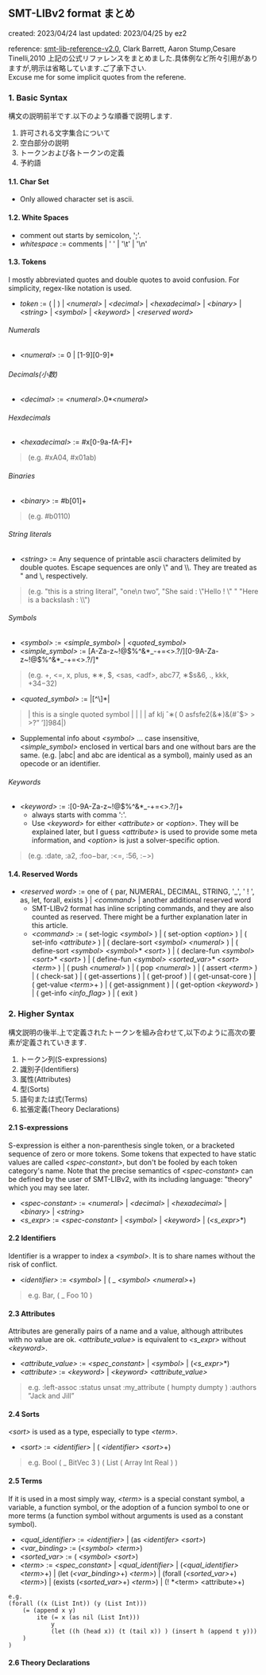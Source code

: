 ## SMT-LIBv2 format まとめ
created: 2023/04/24
last updated: 2023/04/25
by ez2

reference: [smt-lib-reference-v2.0](https://smtlib.cs.uiowa.edu/papers/smt-lib-reference-v2.0-r10.12.21.pdf), Clark Barrett, Aaron Stump,Cesare Tinelli,2010 
上記の公式リファレンスをまとめました.具体例など所々引用がありますが,明示は省略しています.ご了承下さい.  
Excuse me for some implicit quotes from the referene.

### 1. Basic Syntax
構文の説明前半です.以下のような順番で説明します.
1. 許可される文字集合について
2. 空白部分の説明
3. トークンおよび各トークンの定義
4. 予約語

#### 1.1. Char Set
* Only allowed character set is ascii.
#### 1.2. White Spaces
* comment out starts by semicolon, ';'.
* *whitespace* := comments | ' ' | '\t' | '\n'

#### 1.3. Tokens
I mostly abbreviated quotes and double quotes to avoid confusion. For simplicity, regex-like notation is used.
* *token* 
    := ( | ) | *\<numeral>* | *\<decimal>* | *\<hexadecimal>* | *\<binary>* | *\<string>* | *\<symbol>* | *\<keyword>* | *\<reserved word>*

###### Numerals
* *\<numeral>* := 0 | [1-9][0-9]*

###### Decimals(小数)
* *\<decimal>* := *\<numeral>*.0\**\<numeral>*

###### Hexdecimals
* *\<hexadecimal>* := #x[0-9a-fA-F]+
>(e.g. #xA04, #x01ab)

###### Binaries
* *\<binary>* := #b[01]+
>(e.g. #b0110)

###### String literals
* *\<string>* := Any sequence of printable ascii characters delimited by double quotes. Escape sequences are only \\" and \\\\. They are treated as " and \\, respectively.
>(e.g. "this is a string literal", "one\n two”, "She said : \\"Hello ! \\" " "Here is a backslash : \\\\")

###### Symbols
* *\<symbol>* := *\<simple_symbol>* | *\<quoted_symbol>*
*    *\<simple_symbol>* := [A-Za-z\~!@\$%\^&\*\_-+=\<\>.?/][0-9A-Za-z\~!@\$%\^&\*\_-+=\<\>.?/]*
>(e.g. +, <=, x, plus, ∗∗, \$, \<sas, \<adf\>, abc77, ∗\$s&6, ., kkk, +34−32)

* *\<quoted_symbol>* := |[\^\\]*|

> | this is a single quoted symbol |
> | |
> | af klj ˆ∗( 0 asfsfe2(&∗)&(#ˆ\$> > >?” ’]]984|)

* Supplemental info about *\<symbol>* ... case insensitive, *\<simple_symbol>* enclosed in vertical bars and one without bars are the same. (e.g. |abc| and abc are identical as a symbol), mainly used as an opecode or an identifier.

###### Keywords
* *\<keyword>* := :[0-9A-Za-z\~!@\$%\^&\*\_-+=\<\>.?/]+
    - always starts with comma ':'.
    - Use *\<keyword>* for either *\<attribute>* or *\<option>*. They will be explained later, but I guess *\<attribute>* is used to provide some meta information, and *\<option>* is just a solver-specific option.
>(e.g. :date, :a2, :foo−bar, :<=, :56, :−>)

#### 1.4. Reserved Words
* *\<reserved word>*
:= one of { par, NUMERAL, DECIMAL, STRING, '\_', ' ! ', as, let, forall, exists } | *\<command>* | another additional reserved word
    - SMT-LIBv2 format has inline scripting commands, and they are also counted as reserved. There might be a further explanation later in this article.
    - *\<command>*
        := ( set-logic *\<symbol>* )
         | ( set-option *\<option>* )
         | ( set-info *\<attribute>* )
         | ( declare-sort *\<symbol>* *\<numeral>* )
         | ( define-sort *\<symbol>* *\<symbol>*\* *\<sort>* )
         | ( declare-fun *\<symbol>* *\<sort>*\* *\<sort>* )
         | ( define-fun *\<symbol>* *\<sorted_var>*\* *\<sort>* *\<term>* )
         | ( push *\<numeral>* )
         | ( pop *\<numeral>* )
         | ( assert *\<term>* )
         | ( check-sat )
         | ( get-assertions )
         | ( get-proof )
         | ( get-unsat-core )
         | ( get-value *\<term>*+ )
         | ( get-assignment )
         | ( get-option *\<keyword>* )
         | ( get-info *\<info_flag>* )
         | ( exit )

### 2. Higher Syntax
構文説明の後半.上で定義されたトークンを組み合わせて,以下のように高次の要素が定義されていきます.

1. トークン列(S-expressions)
2. 識別子(Identifiers)
3. 属性(Attributes)
4. 型(Sorts)
5. 語句または式(Terms)
6. 拡張定義(Theory Declarations)

#### 2.1 S-expressions
S-expression is either a non-parenthesis single token, or a bracketed sequence of zero or more tokens. Some tokens that expected to have static values are called *\<spec-constant>*, but don't be fooled by each token category's name. Note that the precise semantics of *\<spec-constant>* can be defined by the user of SMT-LIBv2, with its including language: "theory" which you may see later.
* *\<spec-constant>* := *\<numeral>* | *\<decimal>* | *\<hexadecimal>* | *\<binary>* | *\<string>*
* *\<s_expr>* := *\<spec-constant>* | *\<symbol>* | *\<keyword>* | (*\<s_expr>*\*)
#### 2.2 Identifiers
Identifier is a wrapper to index a *\<symbol>*. It is to share names without the risk of conflict.
  - *\<identifier>* := *\<symbol>* | ( _ *\<symbol> \<numeral>*+) 
>e.g. Bar, ( _ Foo 10 )
#### 2.3 Attributes
Attributes are generally pairs of a name and a value, although attributes with no value are ok. *\<attribute_value>* is equivalent to *\<s_expr>* without *\<keyword>*.
* *\<attribute_value>* := *\<spec_constant>* | *\<symbol>* | (*\<s_expr>*\*)
* *\<attribute>* := *\<keyword>* | *\<keyword> \<attribute_value>*
>e.g.
:left-assoc
:status unsat
:my_attribute ( humpty dumpty )
:authors ”Jack and Jill”

#### 2.4 Sorts
*\<sort>* is used as a type, especially to type *\<term>*.
* *\<sort>* := *\<identifier>* | ( *\<identifier> \<sort>*+)
>e.g.
Bool
( _ BitVec 3 )
( List ( Array Int Real ) )

#### 2.5 Terms
If it is used in a most simply way, *\<term>* is a special constant symbol, a variable, a function symbol, or the adoption of a funcion symbol to one or more terms (a function symbol without arguments is used as a constant symbol).
* *\<qual_identifier>* := *\<identifier>* | (as *\<identifer> \<sort>*)
* *\<var_binding>* := (*\<symbol> \<term>*)
* *\<sorted_var>* := ( *\<symbol> \<sort>*)
* *\<term>* := *\<spec_constant>*
| *\<qual_identifier>*
| (*\<qual_identifier> \<term>*+)
| (let (*\<var_binding>*+) *\<term>*)
| (forall (*\<sorted_var>*+) *\<term>*)
| (exists (*\<sorted_var>*+) *\<term>*)
| (! *\<term> \<attribute>+)
```
e.g.
(forall ((x (List Int)) (y (List Int)))
    (= (append x y)
        ite (= x (as nil (List Int)))
            y
            (let ((h (head x)) (t (tail x)) ) (insert h (append t y)))
    )
)
```

#### 2.6 Theory Declarations